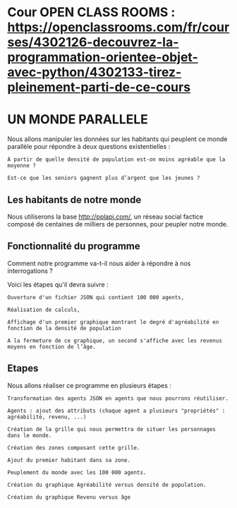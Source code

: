 # Cour OPEN CLASS ROOMS : https://openclassrooms.com/fr/courses/4302126-decouvrez-la-programmation-orientee-objet-avec-python/4302133-tirez-pleinement-parti-de-ce-cours

# UN MONDE PARALLELE

Nous allons manipuler les données sur les habitants qui peuplent ce monde parallèle pour répondre à deux questions existentielles :

    À partir de quelle densité de population est-on moins agréable que la moyenne ?

    Est-ce que les seniors gagnent plus d’argent que les jeunes ?

## Les habitants de notre monde

Nous utiliserons la base http://pplapi.com/, un réseau social factice composé de centaines de milliers de personnes, pour peupler notre monde.

## Fonctionnalité du programme

Comment notre programme va-t-il nous aider à répondre à nos interrogations ? 

Voici les étapes qu'il devra suivre :

    Ouverture d'un fichier JSON qui contient 100 000 agents,

    Réalisation de calculs,

    Affichage d'un premier graphique montrant le degré d'agréabilité en fonction de la densité de population

    A la fermeture de ce graphique, un second s'affiche avec les revenus moyens en fonction de l’âge.

## Etapes

Nous allons réaliser ce programme en plusieurs étapes :

    Transformation des agents JSON en agents que nous pourrons réutiliser.

    Agents : ajout des attributs (chaque agent a plusieurs "propriétés" : agréabilité, revenu, ...)

    Création de la grille qui nous permettra de situer les personnages dans le monde.

    Création des zones composant cette grille.

    Ajout du premier habitant dans sa zone.

    Peuplement du monde avec les 100 000 agents.

    Création du graphique Agréabilité versus densité de population.

    Création du graphique Revenu versus âge